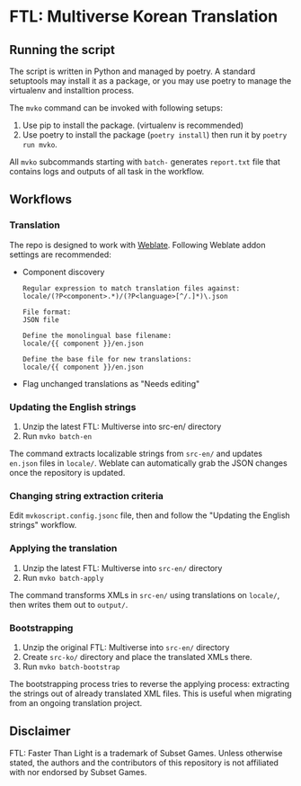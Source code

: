 # FTL: Multiverse Korean Translation

## Running the script

The script is written in Python and managed by poetry. A standard setuptools may install it as a package, or you may use poetry to manage the virtualenv and installtion process.

The `mvko` command can be invoked with following setups:

1. Use pip to install the package. (virtualenv is recommended)
2. Use poetry to install the package (`poetry install`) then run it by `poetry run mvko`.

All `mvko` subcommands starting with `batch-` generates `report.txt` file that contains logs and outputs of all task in the workflow.

## Workflows

### Translation

The repo is designed to work with [Weblate](https://weblate.org/). Following Weblate addon settings are recommended:

* Component discovery
   ```
   Regular expression to match translation files against:
   locale/(?P<component>.*)/(?P<language>[^/.]*)\.json
   
   File format:
   JSON file
   
   Define the monolingual base filename:
   locale/{{ component }}/en.json
   
   Define the base file for new translations:
   locale/{{ component }}/en.json
   ```

* Flag unchanged translations as "Needs editing"

### Updating the English strings

1. Unzip the latest FTL: Multiverse into src-en/ directory
2. Run `mvko batch-en`

The command extracts localizable strings from `src-en/` and updates  `en.json` files in `locale/`. Weblate can automatically grab the JSON changes once the repository is updated.

### Changing string extraction criteria

Edit `mvkoscript.config.jsonc` file, then and follow the "Updating the English strings" workflow.

### Applying the translation

1. Unzip the latest FTL: Multiverse into `src-en/` directory
2. Run `mvko batch-apply`

The command transforms XMLs in `src-en/` using translations on `locale/`, then writes them out to `output/`.

### Bootstrapping

1. Unzip the original FTL: Multiverse into `src-en/` directory
2. Create `src-ko/` directory and place the translated XMLs there.
3. Run `mvko batch-bootstrap`

The bootstrapping process tries to reverse the applying process: extracting the strings out of already translated XML files. This is useful when migrating from an ongoing translation project.

## Disclaimer

FTL: Faster Than Light is a trademark of Subset Games. Unless otherwise stated, the authors and the contributors of this repository is not affiliated with nor endorsed by Subset Games.
